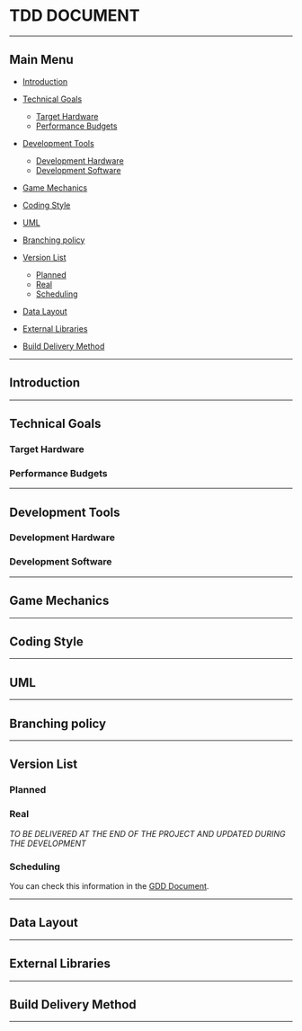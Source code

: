 # TDD DOCUMENT


***


## Main Menu

+ [Introduction](https://github.com/Needlesslord/BrainDeadStudios/blob/master/Docs/TDD.md#introduction)

+ [Technical Goals](https://github.com/Needlesslord/BrainDeadStudios/blob/master/Docs/TDD.md#technical-goals)
  - [Target Hardware](https://github.com/Needlesslord/BrainDeadStudios/blob/master/Docs/TDD.md#target-hardware)
  - [Performance Budgets](https://github.com/Needlesslord/BrainDeadStudios/blob/master/Docs/TDD.md#performance-budgets)

+ [Development Tools](https://github.com/Needlesslord/BrainDeadStudios/blob/master/Docs/TDD.md#development-tools)
  - [Development Hardware](https://github.com/Needlesslord/BrainDeadStudios/blob/master/Docs/TDD.md#development-hardware)
  - [Development Software](https://github.com/Needlesslord/BrainDeadStudios/blob/master/Docs/TDD.md#development-software)
  
+ [Game Mechanics](https://github.com/Needlesslord/BrainDeadStudios/blob/master/Docs/TDD.md#game-mechanics)

+ [Coding Style](https://github.com/Needlesslord/BrainDeadStudios/blob/master/Docs/TDD.md#coding-style)

+ [UML](https://github.com/Needlesslord/BrainDeadStudios/blob/master/Docs/TDD.md#uml)

+ [Branching policy](https://github.com/Needlesslord/BrainDeadStudios/blob/master/Docs/TDD.md#branching-policy)

+ [Version List](https://github.com/Needlesslord/BrainDeadStudios/blob/master/Docs/TDD.md#version-list)
  - [Planned](https://github.com/Needlesslord/BrainDeadStudios/blob/master/Docs/TDD.md#planned)
  - [Real](https://github.com/Needlesslord/BrainDeadStudios/blob/master/Docs/TDD.md#real)
  - [Scheduling]()
  
+ [Data Layout]()

+ [External Libraries](https://github.com/Needlesslord/BrainDeadStudios/blob/master/Docs/TDD.md#external-libraries)

+ [Build Delivery Method](https://github.com/Needlesslord/BrainDeadStudios/blob/master/Docs/TDD.md#build-delivery-method)


***

## Introduction


***


## Technical Goals


### Target Hardware


### Performance Budgets


***


## Development Tools


### Development Hardware


### Development Software


***


## Game Mechanics


***


## Coding Style


***


## UML


***


## Branching policy


***


## Version List


### Planned


### Real
  
*TO BE DELIVERED AT THE END OF THE PROJECT AND UPDATED DURING THE DEVELOPMENT*

### Scheduling

You can check this information in the [GDD Document](https://github.com/Needlesslord/BrainDeadStudios/blob/master/Docs/GDD.md).


***


## Data Layout


***


## External Libraries


***


## Build Delivery Method


***

